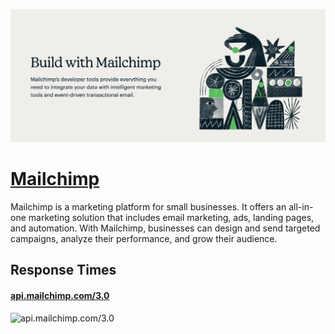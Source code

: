 [![Visit Mailchimp](imagePreview.png)](https://mailchimp.com)

# [Mailchimp](https://mailchimp.com)

Mailchimp is a marketing platform for small businesses. It offers an all-in-one marketing solution that includes email marketing, ads, landing pages, and automation. With Mailchimp, businesses can design and send targeted campaigns, analyze their performance, and grow their audience.

## Response Times

#### [api.mailchimp.com/3.0](https://api.mailchimp.com/3.0)

![api.mailchimp.com/3.0](response-time-charts/api.mailchimp.com%2F3.0.png)

